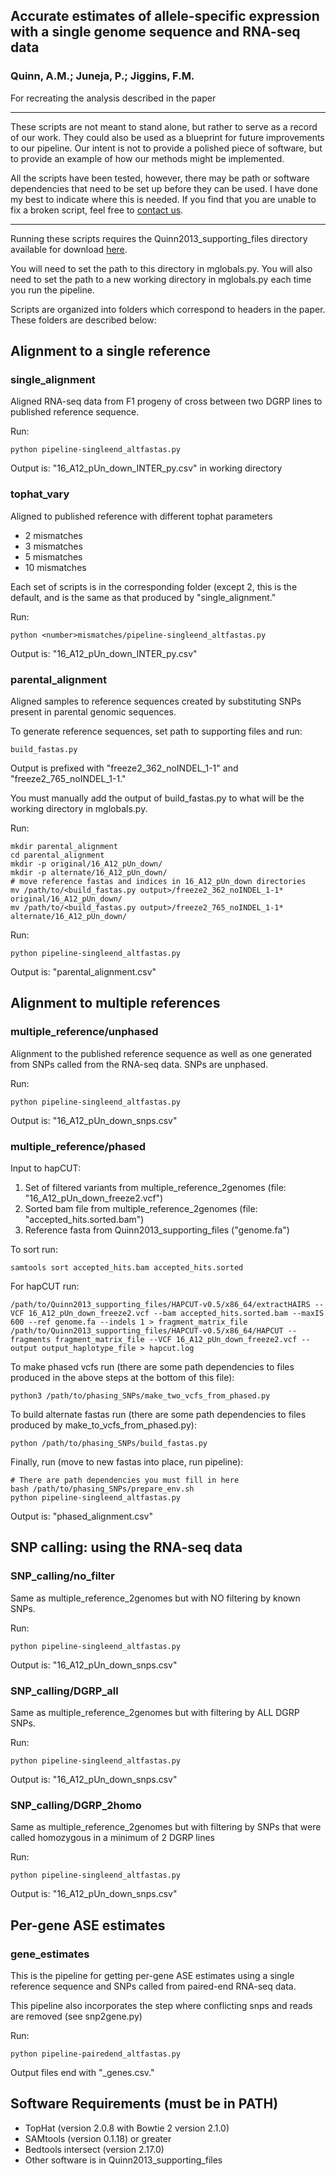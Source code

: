 ## Accurate estimates of allele-specific expression with a single genome sequence and RNA-seq data

### Quinn, A.M.; Juneja, P.; Jiggins, F.M.

For recreating the analysis described in the paper

---

These scripts are not meant to stand alone, but rather to serve as a record of our work.  They could also be used as a blueprint for future improvements to our pipeline.  Our intent is not to provide a polished piece of software, but to provide an example of how our methods might be implemented.

All the scripts have been tested, however, there may be path or software dependencies that need to be set up before they can be used.  I have done my best to indicate where this is needed. If you find that you are unable to fix a broken script, feel free to [contact us](http://www.gen.cam.ac.uk/research/jiggins/).

---

Running these scripts requires the Quinn2013_supporting_files directory available for download [here](https://www.gen.cam.ac.uk/research/jiggins/data/).

You will need to set the path to this directory in mglobals.py. You will also need to set the path to a new working directory in mglobals.py each time you run the pipeline.

Scripts are organized into folders which correspond to headers in the paper. These folders are described below:


## Alignment to a single reference

### single_alignment

Aligned RNA-seq data from F1 progeny of cross between two DGRP lines to published reference sequence.

Run:

    python pipeline-singleend_altfastas.py

Output is: "16_A12_pUn_down_INTER_py.csv" in working directory

### tophat_vary

Aligned to published reference with different tophat parameters

* 2 mismatches
* 3 mismatches
* 5 mismatches
* 10 mismatches

Each set of scripts is in the corresponding folder (except 2, this is the default, and is the same as that produced by "single_alignment."

Run:

    python <number>mismatches/pipeline-singleend_altfastas.py

Output is: "16_A12_pUn_down_INTER_py.csv"

### parental_alignment

Aligned samples to reference sequences created by substituting SNPs present in parental genomic sequences.

To generate reference sequences, set path to supporting files and run:

    build_fastas.py

Output is prefixed with "freeze2_362_noINDEL_1-1" and "freeze2_765_noINDEL_1-1."

You must manually add the output of build_fastas.py to what will be the working directory in mglobals.py.

Run:

    mkdir parental_alignment
    cd parental_alignment
    mkdir -p original/16_A12_pUn_down/
    mkdir -p alternate/16_A12_pUn_down/
    # move reference fastas and indices in 16_A12_pUn_down directories
    mv /path/to/<build_fastas.py output>/freeze2_362_noINDEL_1-1* original/16_A12_pUn_down/
    mv /path/to/<build_fastas.py output>/freeze2_765_noINDEL_1-1* alternate/16_A12_pUn_down/

Run:

    python pipeline-singleend_altfastas.py

Output is: "parental_alignment.csv"

## Alignment to multiple references

### multiple_reference/unphased

Alignment to the published reference sequence as well as one generated from SNPs called from the RNA-seq data. SNPs are unphased.

Run:

    python pipeline-singleend_altfastas.py

Output is: "16_A12_pUn_down_snps.csv"

### multiple_reference/phased

Input to hapCUT:

1. Set of filtered variants from multiple_reference_2genomes (file: "16_A12_pUn_down_freeze2.vcf")
2. Sorted bam file from multiple_reference_2genomes (file: "accepted_hits.sorted.bam")
3. Reference fasta from Quinn2013_supporting_files ("genome.fa")

To sort run:

    samtools sort accepted_hits.bam accepted_hits.sorted

For hapCUT run:

    /path/to/Quinn2013_supporting_files/HAPCUT-v0.5/x86_64/extractHAIRS --VCF 16_A12_pUn_down_freeze2.vcf --bam accepted_hits.sorted.bam --maxIS 600 --ref genome.fa --indels 1 > fragment_matrix_file
    /path/to/Quinn2013_supporting_files/HAPCUT-v0.5/x86_64/HAPCUT --fragments fragment_matrix_file --VCF 16_A12_pUn_down_freeze2.vcf --output output_haplotype_file > hapcut.log

To make phased vcfs run (there are some path dependencies to files produced in the above steps at the bottom of this file):

    python3 /path/to/phasing_SNPs/make_two_vcfs_from_phased.py

To build alternate fastas run (there are some path dependencies to files produced by make_to_vcfs_from_phased.py):

    python /path/to/phasing_SNPs/build_fastas.py

Finally, run (move to new fastas into place, run pipeline):

    # There are path dependencies you must fill in here
    bash /path/to/phasing_SNPs/prepare_env.sh
    python pipeline-singleend_altfastas.py

Output is: "phased_alignment.csv"

## SNP calling: using the RNA-seq data

### SNP_calling/no_filter

Same as multiple_reference_2genomes but with NO filtering by known SNPs.

Run:

    python pipeline-singleend_altfastas.py

Output is: "16_A12_pUn_down_snps.csv"

### SNP_calling/DGRP_all

Same as multiple_reference_2genomes but with filtering by ALL DGRP SNPs.

Run:

    python pipeline-singleend_altfastas.py

Output is: "16_A12_pUn_down_snps.csv"

### SNP_calling/DGRP_2homo

Same as multiple_reference_2genomes but with filtering by SNPs that were called homozygous in a minimum of 2 DGRP lines

Run:

    python pipeline-singleend_altfastas.py

Output is: "16_A12_pUn_down_snps.csv"

## Per-gene ASE estimates

### gene_estimates

This is the pipeline for getting per-gene ASE estimates using a single reference sequence and SNPs called from paired-end RNA-seq data.

This pipeline also incorporates the step where conflicting snps and reads are removed (see snp2gene.py)

Run:

    python pipeline-pairedend_altfastas.py

Output files end with "_genes.csv."

## Software Requirements (must be in PATH)

* TopHat (version 2.0.8 with Bowtie 2 version 2.1.0)
* SAMtools (version 0.1.18) or greater
* Bedtools intersect (version 2.17.0)
* Other software is in Quinn2013_supporting_files



